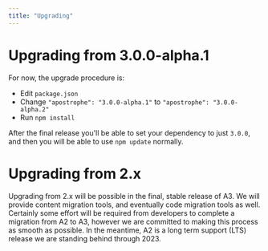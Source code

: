 ```yaml
---
title: "Upgrading"
---
```


# Upgrading from 3.0.0-alpha.1

For now, the upgrade procedure is:

* Edit `package.json`
* Change `"apostrophe": "3.0.0-alpha.1"` to `"apostrophe": "3.0.0-alpha.2"`
* Run `npm install`

After the final release you'll be able to set your dependency to just `3.0.0`, and then you will be able to use `npm update` normally.

# Upgrading from 2.x

Upgrading from 2.x will be possible in the final, stable release of A3. We will provide content migration tools, and eventually code migration tools as well. Certainly some effort will be required from developers to complete a migration from A2 to A3, however we are committed to making this process as smooth as possible. In the meantime, A2 is a long term support (LTS) release we are standing behind through 2023.
